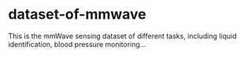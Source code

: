 # dataset-of-mmwave
This is the mmWave sensing dataset of different tasks, including liquid identification, blood pressure monitoring... 
